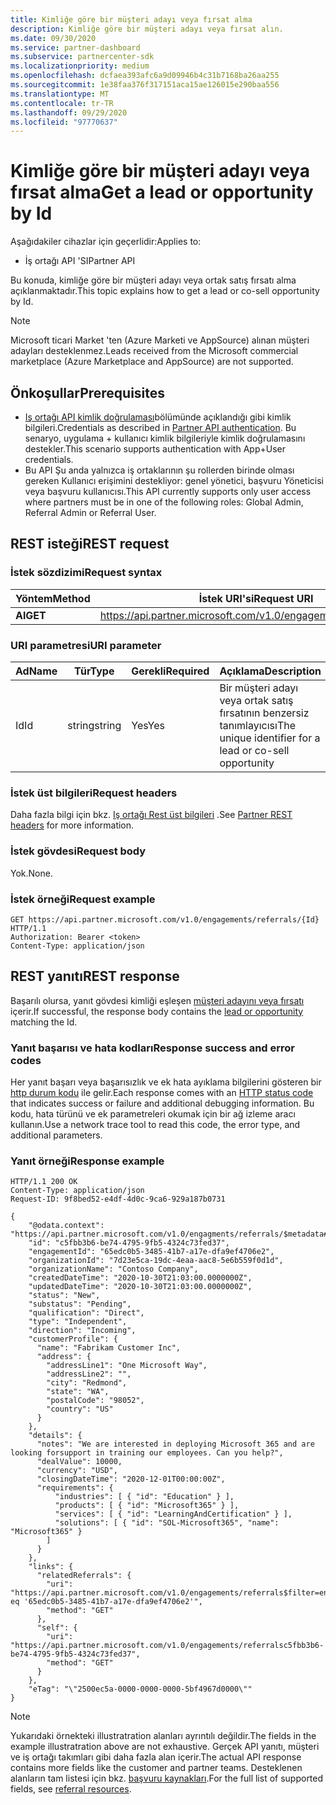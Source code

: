 ```yaml
---
title: Kimliğe göre bir müşteri adayı veya fırsat alma
description: Kimliğe göre bir müşteri adayı veya fırsat alın.
ms.date: 09/30/2020
ms.service: partner-dashboard
ms.subservice: partnercenter-sdk
ms.localizationpriority: medium
ms.openlocfilehash: dcfaea393afc6a9d09946b4c31b7168ba26aa255
ms.sourcegitcommit: 1e38faa376f317151aca15ae126015e290baa556
ms.translationtype: MT
ms.contentlocale: tr-TR
ms.lasthandoff: 09/29/2020
ms.locfileid: "97770637"
---
```

# <a name="get-a-lead-or-opportunity-by-id"></a><span data-ttu-id="7544e-103">Kimliğe göre bir müşteri adayı veya fırsat alma</span><span class="sxs-lookup"><span data-stu-id="7544e-103">Get a lead or opportunity by Id</span></span>

<span data-ttu-id="7544e-104">Aşağıdakiler cihazlar için geçerlidir:</span><span class="sxs-lookup"><span data-stu-id="7544e-104">Applies to:</span></span>

- <span data-ttu-id="7544e-105">İş ortağı API 'SI</span><span class="sxs-lookup"><span data-stu-id="7544e-105">Partner API</span></span>

<span data-ttu-id="7544e-106">Bu konuda, kimliğe göre bir müşteri adayı veya ortak satış fırsatı alma açıklanmaktadır.</span><span class="sxs-lookup"><span data-stu-id="7544e-106">This topic explains how to get a lead or co-sell opportunity by Id.</span></span>

> [!Note]
> <span data-ttu-id="7544e-107">Microsoft ticari Market 'ten (Azure Marketi ve AppSource) alınan müşteri adayları desteklenmez.</span><span class="sxs-lookup"><span data-stu-id="7544e-107">Leads received from the Microsoft commercial marketplace (Azure Marketplace and AppSource) are not supported.</span></span> 

## <a name="prerequisites"></a><span data-ttu-id="7544e-108">Önkoşullar</span><span class="sxs-lookup"><span data-stu-id="7544e-108">Prerequisites</span></span>

- <span data-ttu-id="7544e-109">[Iş ortağı API kimlik doğrulaması](api-authentication.md)bölümünde açıklandığı gibi kimlik bilgileri.</span><span class="sxs-lookup"><span data-stu-id="7544e-109">Credentials as described in [Partner API authentication](api-authentication.md).</span></span> <span data-ttu-id="7544e-110">Bu senaryo, uygulama + kullanıcı kimlik bilgileriyle kimlik doğrulamasını destekler.</span><span class="sxs-lookup"><span data-stu-id="7544e-110">This scenario supports authentication with App+User credentials.</span></span>
- <span data-ttu-id="7544e-111">Bu API Şu anda yalnızca iş ortaklarının şu rollerden birinde olması gereken Kullanıcı erişimini destekliyor: genel yönetici, başvuru Yöneticisi veya başvuru kullanıcısı.</span><span class="sxs-lookup"><span data-stu-id="7544e-111">This API currently supports only user access where partners must be in one of the following roles: Global Admin, Referral Admin or Referral User.</span></span>

## <a name="rest-request"></a><span data-ttu-id="7544e-112">REST isteği</span><span class="sxs-lookup"><span data-stu-id="7544e-112">REST request</span></span>

### <a name="request-syntax"></a><span data-ttu-id="7544e-113">İstek sözdizimi</span><span class="sxs-lookup"><span data-stu-id="7544e-113">Request syntax</span></span>

| <span data-ttu-id="7544e-114">Yöntem</span><span class="sxs-lookup"><span data-stu-id="7544e-114">Method</span></span>   | <span data-ttu-id="7544e-115">İstek URI'si</span><span class="sxs-lookup"><span data-stu-id="7544e-115">Request URI</span></span>                                                                                                 |
|----------|-------------------------------------------------------------------------------------------------------------|
| <span data-ttu-id="7544e-116">**Al**</span><span class="sxs-lookup"><span data-stu-id="7544e-116">**GET**</span></span> | <https://api.partner.microsoft.com/v1.0/engagements/referrals/{Id}>                                     |

### <a name="uri-parameter"></a><span data-ttu-id="7544e-117">URI parametresi</span><span class="sxs-lookup"><span data-stu-id="7544e-117">URI parameter</span></span>


| <span data-ttu-id="7544e-118">Ad</span><span class="sxs-lookup"><span data-stu-id="7544e-118">Name</span></span>                   | <span data-ttu-id="7544e-119">Tür</span><span class="sxs-lookup"><span data-stu-id="7544e-119">Type</span></span>     | <span data-ttu-id="7544e-120">Gerekli</span><span class="sxs-lookup"><span data-stu-id="7544e-120">Required</span></span> | <span data-ttu-id="7544e-121">Açıklama</span><span class="sxs-lookup"><span data-stu-id="7544e-121">Description</span></span>                                                     |
|------------------------|----------|----------|-----------------------------------------------------------------|
|<span data-ttu-id="7544e-122">Id</span><span class="sxs-lookup"><span data-stu-id="7544e-122">Id</span></span>                      | <span data-ttu-id="7544e-123">string</span><span class="sxs-lookup"><span data-stu-id="7544e-123">string</span></span>   | <span data-ttu-id="7544e-124">Yes</span><span class="sxs-lookup"><span data-stu-id="7544e-124">Yes</span></span>       | <span data-ttu-id="7544e-125">Bir müşteri adayı veya ortak satış fırsatının benzersiz tanımlayıcısı</span><span class="sxs-lookup"><span data-stu-id="7544e-125">The unique identifier for a lead or co-sell opportunity</span></span>       |

### <a name="request-headers"></a><span data-ttu-id="7544e-126">İstek üst bilgileri</span><span class="sxs-lookup"><span data-stu-id="7544e-126">Request headers</span></span>

<span data-ttu-id="7544e-127">Daha fazla bilgi için bkz. [Iş ortağı Rest üst bilgileri](headers.md) .</span><span class="sxs-lookup"><span data-stu-id="7544e-127">See [Partner REST headers](headers.md) for more information.</span></span>

### <a name="request-body"></a><span data-ttu-id="7544e-128">İstek gövdesi</span><span class="sxs-lookup"><span data-stu-id="7544e-128">Request body</span></span>

<span data-ttu-id="7544e-129">Yok.</span><span class="sxs-lookup"><span data-stu-id="7544e-129">None.</span></span>

### <a name="request-example"></a><span data-ttu-id="7544e-130">İstek örneği</span><span class="sxs-lookup"><span data-stu-id="7544e-130">Request example</span></span>

```http
GET https://api.partner.microsoft.com/v1.0/engagements/referrals/{Id} HTTP/1.1
Authorization: Bearer <token>
Content-Type: application/json
```

## <a name="rest-response"></a><span data-ttu-id="7544e-131">REST yanıtı</span><span class="sxs-lookup"><span data-stu-id="7544e-131">REST response</span></span>

<span data-ttu-id="7544e-132">Başarılı olursa, yanıt gövdesi kimliği eşleşen [müşteri adayını veya fırsatı](referral-resources.md) içerir.</span><span class="sxs-lookup"><span data-stu-id="7544e-132">If successful, the response body contains the [lead or opportunity](referral-resources.md) matching the Id.</span></span>

### <a name="response-success-and-error-codes"></a><span data-ttu-id="7544e-133">Yanıt başarısı ve hata kodları</span><span class="sxs-lookup"><span data-stu-id="7544e-133">Response success and error codes</span></span>

<span data-ttu-id="7544e-134">Her yanıt başarı veya başarısızlık ve ek hata ayıklama bilgilerini gösteren bir [http durum kodu](error-codes.md) ile gelir.</span><span class="sxs-lookup"><span data-stu-id="7544e-134">Each response comes with an [HTTP status code](error-codes.md) that indicates success or failure and additional debugging information.</span></span> <span data-ttu-id="7544e-135">Bu kodu, hata türünü ve ek parametreleri okumak için bir ağ izleme aracı kullanın.</span><span class="sxs-lookup"><span data-stu-id="7544e-135">Use a network trace tool to read this code, the error type, and additional parameters.</span></span>

### <a name="response-example"></a><span data-ttu-id="7544e-136">Yanıt örneği</span><span class="sxs-lookup"><span data-stu-id="7544e-136">Response example</span></span>

``` http
HTTP/1.1 200 OK
Content-Type: application/json
Request-ID: 9f8bed52-e4df-4d0c-9ca6-929a187b0731

{
    "@odata.context": "https://api.partner.microsoft.com/v1.0/engagments/referrals/$metadata#Referrals/$entity",
    "id": "c5fbb3b6-be74-4795-9fb5-4324c73fed37",
    "engagementId": "65edc0b5-3485-41b7-a17e-dfa9ef4706e2",
    "organizationId": "7d23e5ca-19dc-4eaa-aac8-5e6b559f0d1d",
    "organizationName": "Contoso Company",
    "createdDateTime": "2020-10-30T21:03:00.0000000Z",
    "updatedDateTime": "2020-10-30T21:03:00.0000000Z",
    "status": "New",
    "substatus": "Pending",
    "qualification": "Direct",
    "type": "Independent",
    "direction": "Incoming",
    "customerProfile": {
      "name": "Fabrikam Customer Inc",
      "address": {
        "addressLine1": "One Microsoft Way",
        "addressLine2": "",
        "city": "Redmond",
        "state": "WA",
        "postalCode": "98052",
        "country": "US"
      }
    },
    "details": {
      "notes": "We are interested in deploying Microsoft 365 and are looking forsupport in training our employees. Can you help?",
      "dealValue": 10000,
      "currency": "USD",
      "closingDateTime": "2020-12-01T00:00:00Z",
      "requirements": {
          "industries": [ { "id": "Education" } ],
          "products": [ { "id": "Microsoft365" } ],
          "services": [ { "id": "LearningAndCertification" } ],
          "solutions": [ { "id": "SOL-Microsoft365", "name": "Microsoft365" }
        ]
      }
    },
    "links": {
      "relatedReferrals": {
        "uri": "https://api.partner.microsoft.com/v1.0/engagements/referrals$filter=engagementId eq '65edc0b5-3485-41b7-a17e-dfa9ef4706e2'",
        "method": "GET"
      },
      "self": {
        "uri": "https://api.partner.microsoft.com/v1.0/engagements/referralsc5fbb3b6-be74-4795-9fb5-4324c73fed37",
        "method": "GET"
      }
    },
    "eTag": "\"2500ec5a-0000-0000-0000-5bf4967d0000\""
}
```

> [!Note]
> <span data-ttu-id="7544e-137">Yukarıdaki örnekteki illustratration alanları ayrıntılı değildir.</span><span class="sxs-lookup"><span data-stu-id="7544e-137">The fields in the example illustratration above are not exhaustive.</span></span> <span data-ttu-id="7544e-138">Gerçek API yanıtı, müşteri ve iş ortağı takımları gibi daha fazla alan içerir.</span><span class="sxs-lookup"><span data-stu-id="7544e-138">The actual API response contains more fields like the customer and partner teams.</span></span> <span data-ttu-id="7544e-139">Desteklenen alanların tam listesi için bkz. [başvuru kaynakları](referral-resources.md).</span><span class="sxs-lookup"><span data-stu-id="7544e-139">For the full list of supported fields, see [referral resources](referral-resources.md).</span></span>